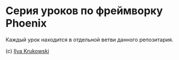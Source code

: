 # Серия уроков по фреймворку Phoenix

Каждый урок находится в отдельной ветви данного репозитария.

(с) [Ilya Krukowski](https://bodrovis.tech)